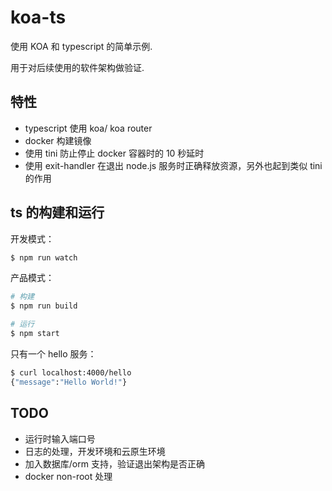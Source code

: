 # koa-ts

使用 KOA 和 typescript 的简单示例.

用于对后续使用的软件架构做验证.

## 特性

- typescript 使用 koa/ koa router
- docker 构建镜像
- 使用 tini 防止停止 docker 容器时的 10 秒延时
- 使用 exit-handler 在退出 node.js 服务时正确释放资源，另外也起到类似 tini 的作用

## ts 的构建和运行

开发模式：

```bash
$ npm run watch
```

产品模式：

```bash
# 构建
$ npm run build

# 运行
$ npm start
```

只有一个 hello 服务：

```bash
$ curl localhost:4000/hello
{"message":"Hello World!"}

```

## TODO

- 运行时输入端口号
- 日志的处理，开发环境和云原生环境
- 加入数据库/orm 支持，验证退出架构是否正确
- docker non-root 处理
